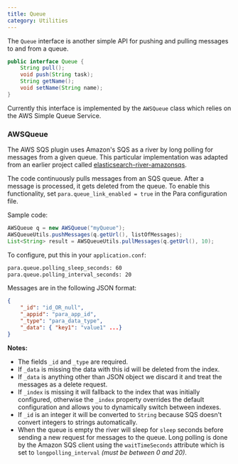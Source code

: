 ```yaml
---
title: Queue
category: Utilities
---
```


The `Queue` interface is another simple API for pushing and pulling messages to and from a queue.

```java
public interface Queue {
	String pull();
	void push(String task);
	String getName();
	void setName(String name);
}
```

Currently this interface is implemented by the `AWSQueue` class which relies on the AWS Simple Queue Service.

### AWSQueue

The AWS SQS plugin uses Amazon's SQS as a river by long polling for messages from a given queue.
This particular implementation was adapted from an earlier project called
[elasticsearch-river-amazonsqs](https://github.com/albogdano/elasticsearch-river-amazonsqs).

The code continuously pulls messages from an SQS queue. After a message is processed, it gets deleted from the queue.
To enable this functionality, set `para.queue_link_enabled = true` in the Para configuration file.

Sample code:

```java
AWSQueue q = new AWSQueue("myQueue");
AWSQueueUtils.pushMessages(q.getUrl(), listOfMessages);
List<String> result = AWSQueueUtils.pullMessages(q.getUrl(), 10);
```

To configure, put this in your `application.conf`:

```bash
para.queue.polling_sleep_seconds: 60
para.queue.polling_interval_seconds: 20
```

Messages are in the following JSON format:
```json
{
	"_id": "id_OR_null",
	"_appid": "para_app_id",
	"_type": "para_data_type",
	"_data": { "key1": "value1" ...}
}
```
**Notes:**

- The fields `_id` and `_type` are required.
- If `_data` is missing the data with this id will be deleted from the index.
- If `_data` is anything other than JSON object we discard it and treat the messages as a delete request.
- If `_index` is missing it will fallback to the index that was initially configured,
otherwise the `_index` property overrides the default configuration and allows you to dynamically switch between indexes.
- If `_id` is an integer it will be converted to `String` because SQS doesn't convert integers to strings automatically.
- When the queue is empty the river will sleep for `sleep` seconds before sending a new request for messages to the queue.
Long polling is done by the Amazon SQS client using the `waitTimeSeconds` attribute which is set to `longpolling_interval` _(must be between 0 and 20)_.

